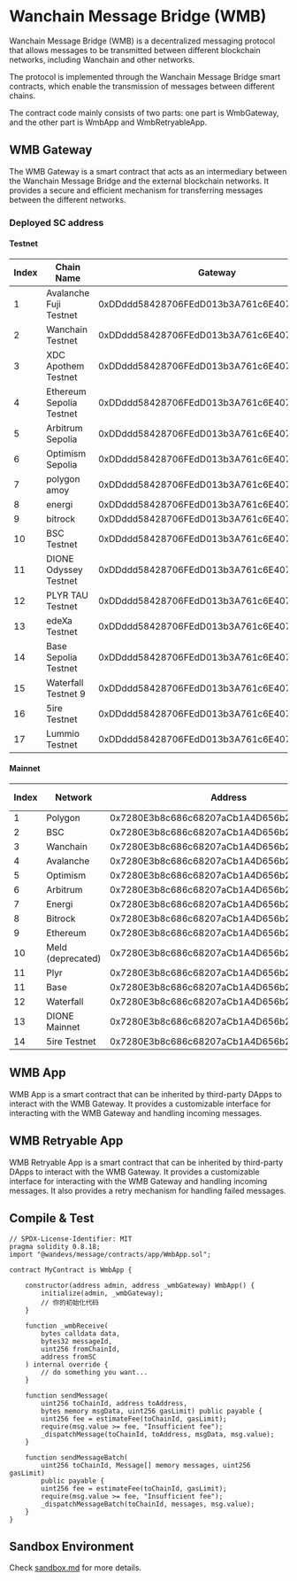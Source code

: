 # Wanchain Message Bridge (WMB)

Wanchain Message Bridge (WMB) is a decentralized messaging protocol that allows messages to be transmitted between different blockchain networks, including Wanchain and other networks.

The protocol is implemented through the Wanchain Message Bridge smart contracts, which enable the transmission of messages between different chains.

The contract code mainly consists of two parts: one part is WmbGateway, and the other part is WmbApp and WmbRetryableApp.

## WMB Gateway

The WMB Gateway is a smart contract that acts as an intermediary between the Wanchain Message Bridge and the external blockchain networks. It provides a secure and efficient mechanism for transferring messages between the different networks. 

### Deployed SC address

#### Testnet

| Index | Chain Name | Gateway | Chain ID |
| --- | --- | --- | --- |
| 1 | Avalanche Fuji Testnet | 0xDDddd58428706FEdD013b3A761c6E40723a7911d | 2147492648 |
| 2 | Wanchain Testnet | 0xDDddd58428706FEdD013b3A761c6E40723a7911d | 2153201998 |
| 3 | XDC Apothem Testnet | 0xDDddd58428706FEdD013b3A761c6E40723a7911d | 2147484198 |
| 4 | Ethereum Sepolia Testnet | 0xDDddd58428706FEdD013b3A761c6E40723a7911d | 2147483708 |
| 5 | Arbitrum Sepolia | 0xDDddd58428706FEdD013b3A761c6E40723a7911d | 1073741826 |
| 6 | Optimism Sepolia | 0xDDddd58428706FEdD013b3A761c6E40723a7911d | 2147484262 |
| 7 | polygon amoy | 0xDDddd58428706FEdD013b3A761c6E40723a7911d | 2147484614 |
| 8 | energi | 0xDDddd58428706FEdD013b3A761c6E40723a7911d | 2147493445 |
| 9 | bitrock | 0xDDddd58428706FEdD013b3A761c6E40723a7911d | 2154655314 |
| 10 | BSC Testnet | 0xDDddd58428706FEdD013b3A761c6E40723a7911d | 2147484362 |
| 11 | DIONE Odyssey Testnet | 0xDDddd58428706FEdD013b3A761c6E40723a7911d | 1073741848 |
| 12 | PLYR TAU Testnet | 0xDDddd58428706FEdD013b3A761c6E40723a7911d | 1073741849 |
| 13 | edeXa Testnet | 0xDDddd58428706FEdD013b3A761c6E40723a7911d | 1073741850 |
| 14 | Base Sepolia Testnet | 0xDDddd58428706FEdD013b3A761c6E40723a7911d | 1073741841 |
| 15 | Waterfall Testnet 9 | 0xDDddd58428706FEdD013b3A761c6E40723a7911d | 1073741851 |
| 16 | 5ire Testnet | 0xDDddd58428706FEdD013b3A761c6E40723a7911d | 1073741853 |
| 17 | Lummio Testnet | 0xDDddd58428706FEdD013b3A761c6E40723a7911d | 1073741854 |


#### Mainnet

| Index | Network | Address | Bip44 chainId |
| --- | --- | --- | --- |
| 1 | Polygon | 0x7280E3b8c686c68207aCb1A4D656b2FC8079c033 | 2147484614 |
| 2 | BSC | 0x7280E3b8c686c68207aCb1A4D656b2FC8079c033 | 2147484362 |
| 3 | Wanchain | 0x7280E3b8c686c68207aCb1A4D656b2FC8079c033 | 2153201998 |
| 4 | Avalanche | 0x7280E3b8c686c68207aCb1A4D656b2FC8079c033 | 2147492648 |
| 5 | Optimism | 0x7280E3b8c686c68207aCb1A4D656b2FC8079c033 | 2147484262 |
| 6 | Arbitrum | 0x7280E3b8c686c68207aCb1A4D656b2FC8079c033 | 1073741826 |
| 7 | Energi | 0x7280E3b8c686c68207aCb1A4D656b2FC8079c033 | 2147493445 |
| 8 | Bitrock | 0x7280E3b8c686c68207aCb1A4D656b2FC8079c033 | 2154655314 |
| 9 | Ethereum | 0x7280E3b8c686c68207aCb1A4D656b2FC8079c033 | 2147483708 |
| 10 | Meld (deprecated) | 0x7280E3b8c686c68207aCb1A4D656b2FC8079c033 | 1073741847 |
| 11 | Plyr | 0x7280E3b8c686c68207aCb1A4D656b2FC8079c033 | 1073741849 |
| 11 | Base | 0x7280E3b8c686c68207aCb1A4D656b2FC8079c033 | 1073741841 |
| 12 | Waterfall | 0x7280E3b8c686c68207aCb1A4D656b2FC8079c033 | 1073741851 |
| 13 | DIONE Mainnet | 0x7280E3b8c686c68207aCb1A4D656b2FC8079c033 | 1073741848 |
| 14 | 5ire Testnet | 0x7280E3b8c686c68207aCb1A4D656b2FC8079c033 | 1073741853 |

## WMB App

WMB App is a smart contract that can be inherited by third-party DApps to interact with the WMB Gateway. It provides a customizable interface for interacting with the WMB Gateway and handling incoming messages.

## WMB Retryable App

WMB Retryable App is a smart contract that can be inherited by third-party DApps to interact with the WMB Gateway. It provides a customizable interface for interacting with the WMB Gateway and handling incoming messages. It also provides a retry mechanism for handling failed messages.


## Compile & Test

```
// SPDX-License-Identifier: MIT
pragma solidity 0.8.18;
import "@wandevs/message/contracts/app/WmbApp.sol";

contract MyContract is WmbApp {
    
    constructor(address admin, address _wmbGateway) WmbApp() {
        initialize(admin, _wmbGateway);
        // 你的初始化代码
    }

    function _wmbReceive(
        bytes calldata data,
        bytes32 messageId,
        uint256 fromChainId,
        address fromSC
    ) internal override {
		// do something you want...
    }

    function sendMessage(
        uint256 toChainId, address toAddress, 
        bytes memory msgData, uint256 gasLimit) public payable {
        uint256 fee = estimateFee(toChainId, gasLimit);
        require(msg.value >= fee, "Insufficient fee");
        _dispatchMessage(toChainId, toAddress, msgData, msg.value);
    }

    function sendMessageBatch(
        uint256 toChainId, Message[] memory messages, uint256 gasLimit) 
        public payable {
        uint256 fee = estimateFee(toChainId, gasLimit);
        require(msg.value >= fee, "Insufficient fee");
        _dispatchMessageBatch(toChainId, messages, msg.value);
    }
}

```

## Sandbox Environment

Check [sandbox.md](./sandbox.md) for more details.
